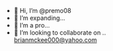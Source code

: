 - 👋 Hi, I’m @premo08
- 👀 I’m expanding...
- 🌱 I’m a pro...
- 💞️ I’m looking to collaborate on ..  
brianmckee000@yahoo.com

<!---
premo08/premo08 is a ✨ special ✨ repository because its `README.md` (this file) appears on your GitHub profile.
You can click the Preview link to take a look at your changes.
--->
